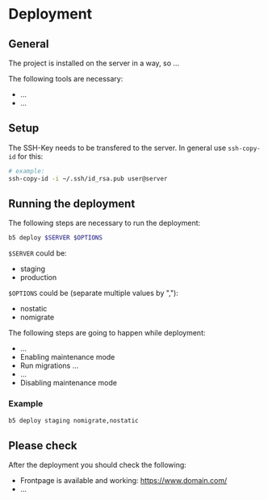 # Deployment

## General

The project is installed on the server in a way, so …

The following tools are necessary:
* ...
* ...

## Setup

The SSH-Key needs to be transfered to the server. In general use `ssh-copy-id` for this:
```bash
# example:
ssh-copy-id -i ~/.ssh/id_rsa.pub user@server
```

## Running the deployment

The following steps are necessary to run the deployment:

```bash
b5 deploy $SERVER $OPTIONS
```

`$SERVER` could be:
* staging
* production

`$OPTIONS` could be (separate multiple values by ","):
* nostatic
* nomigrate

The following steps are going to happen while deployment:
* ...
* Enabling maintenance mode
* Run migrations ...
* ...
* Disabling maintenance mode

### Example

```bash
b5 deploy staging nomigrate,nostatic
```

## Please check

After the deployment you should check the following:
* Frontpage is available and working: https://www.domain.com/
* ...

